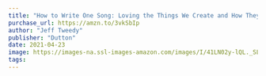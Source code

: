 ```yaml
---
title: "How to Write One Song: Loving the Things We Create and How They Love Us Back"
purchase_url: https://amzn.to/3vkSbIp
author: "Jeff Tweedy"
publisher: "Dutton"
date: 2021-04-23
image: https://images-na.ssl-images-amazon.com/images/I/41LN02y-lQL._SL75_.jpg
tags:
---
```


